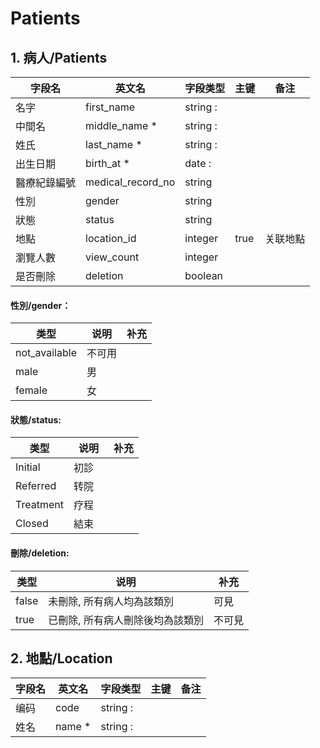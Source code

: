 # Patients

## 1. 病人/Patients

字段名  | 英文名 | 字段类型 |主键 |备注
--------- | --------| ----------| --------| -----
名字                |first_name| string :|
中間名                |middle_name *| string :|
姓氏                | last_name *| string :| | 
出生日期        | birth_at *| date :|
醫療紀錄編號                 |medical_record_no| string|
性別           |gender| string|
狀態            |status| string |
地點        | location_id | integer | true | 关联地點
瀏覽人數      |view_count | integer |
是否刪除            |deletion| boolean|


#### 性別/gender：
类型 | 说明　| 补充
---- |---- |---
not_available | 不可用 |
male | 男 |
female | 女 |

#### 狀態/status:
类型 | 说明　| 补充
---- |---- |---
Initial | 初診 |
Referred | 转院 |
Treatment | 疗程 |
Closed |結束 |

#### 刪除/deletion:
类型 | 说明　| 补充
---- |---- |---
false | 未刪除, 所有病人均為該類別 |可見
true | 已刪除, 所有病人刪除後均為該類別 |不可見

## 2. 地點/Location

字段名  | 英文名 | 字段类型 |主键 |备注
--------- | --------| ----------| --------| -----
编码                |code| string :||
姓名                |name *| string :||
